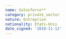 ```yaml
---
name: Salesforce**
category: private_sector
nature: Entreprise
nationality: Etats-Unis
date_signed: '2018-11-12'
---
```

    